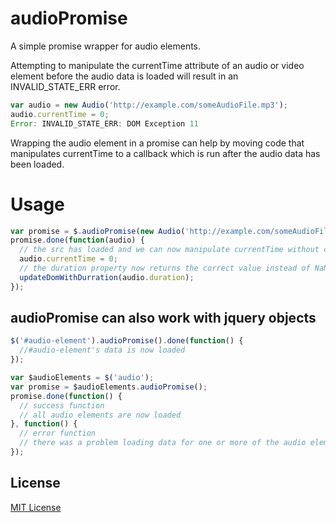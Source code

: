 audioPromise
============

A simple promise wrapper for audio elements.

Attempting to manipulate the currentTime attribute of an audio or video 
element before the audio data is loaded will result in an INVALID_STATE_ERR error.

```javascript
var audio = new Audio('http://example.com/someAudioFile.mp3');
audio.currentTime = 0;
Error: INVALID_STATE_ERR: DOM Exception 11
```

Wrapping the audio element in a promise can help by moving code that manipulates 
currentTime to a callback which is run after the audio data has been loaded.


Usage
============
```javascript
var promise = $.audioPromise(new Audio('http://example.com/someAudioFile.mp3'));
promise.done(function(audio) {
  // the src has loaded and we can now manipulate currentTime without causing an exception
  audio.currentTime = 0;
  // the duration property now returns the correct value instead of NaN
  updateDomWithDurration(audio.duration);
});
```

audioPromise can also work with jquery objects
---------------
```javascript
$('#audio-element').audioPromise().done(function() {
  //#audio-element's data is now loaded
});

var $audioElements = $('audio');
var promise = $audioElements.audioPromise();
promise.done(function() {
  // success function
  // all audio elements are now loaded
}, function() {
  // error function
  // there was a problem loading data for one or more of the audio elements
});

```

## License
[MIT License](http://en.wikipedia.org/wiki/MIT_License)

